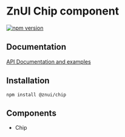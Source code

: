 # ZnUI Chip component
[![npm version](https://buttons.fury.io/js/@znui%2Fchip.svg)](https://buttons.fury.io/js/@znui%2Fchip)

## Documentation
[API Documentation and examples](https://ui.zation.ru/)

## Installation

```
npm install @znui/chip
```

## Components

- Chip